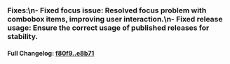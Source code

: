 ### **Fixes:**\n- **Fixed focus issue:** Resolved focus problem with combobox items, improving user interaction.\n- **Fixed release usage:** Ensure the correct usage of published releases for stability.

#### **Full Changelog:** [f80f9..e8b71](https://github.com/mediar-ai/screenpipe/compare/f80f9..e8b71)

